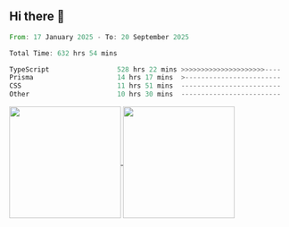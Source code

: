 ## Hi there 👋
<!--START_SECTION:waka-->

```rust
From: 17 January 2025 - To: 20 September 2025

Total Time: 632 hrs 54 mins

TypeScript                 528 hrs 22 mins >>>>>>>>>>>>>>>>>>>>>----   82.12 %
Prisma                     14 hrs 17 mins  >------------------------   02.22 %
CSS                        11 hrs 51 mins  -------------------------   01.84 %
Other                      10 hrs 30 mins  -------------------------   01.63 %
```

<!--END_SECTION:waka-->

<a href="https://github.com/anuraghazra/github-readme-stats">
  <img height=200 align="center" src="https://github-readme-stats.vercel.app/api/top-langs/?username=paulgeorge35&layout=donut&langs_count=5&theme=transparent" />
</a>
<a href="https://github.com/anuraghazra/convoychat">
  <img height=200 align="center" src="https://github-readme-stats.vercel.app/api?username=paulgeorge35&show_icons=true&show=prs_merged&theme=transparent&rank_icon=github" />
</a>
